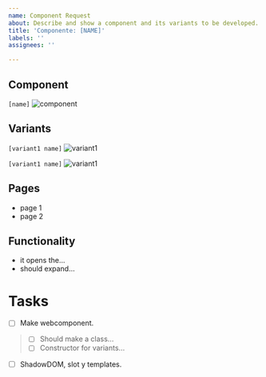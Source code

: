 ```yaml
---
name: Component Request
about: Describe and show a component and its variants to be developed.
title: 'Componente: [NAME]'
labels: ''
assignees: ''

---
```


## Component
`[name]`
![component](https://aliceasmartialarts.com/wp-content/uploads/2017/04/default-image.jpg)

## Variants
`[variant1 name]`
![variant1](https://aliceasmartialarts.com/wp-content/uploads/2017/04/default-image.jpg)

`[variant1 name]`
![variant1](https://aliceasmartialarts.com/wp-content/uploads/2017/04/default-image.jpg)

## Pages
- page 1
- page 2

## Functionality
- it opens the...
- should expand...

# Tasks

- [ ] Make webcomponent.
> - [ ] Should make a class...
> - [ ] Constructor for variants...
- [ ] ShadowDOM, slot y templates.
